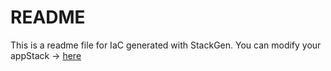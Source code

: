 # README
This is a readme file for IaC generated with StackGen.
You can modify your appStack -> [here](http://main.dev.stackgen.com/appstacks/e0188166-50cc-4d2e-a2c7-07fec2fb8a72)
